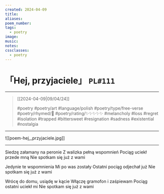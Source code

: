 ```yaml
---
created: 2024-04-09
title:
aliases:
poem_number:
tags:
  - poetry
image:
music:
notes:
cssclasses:
  - poetry
---
```

# 「Hej, przyjaciele」 `PL#111`

---

> [[2024-04-09|09/04/24]]
> 
> #poetry 
> #poetry/art 
> #language/polish 
> #poetry/type/free-verse 
> #poetry/rhymed/🔴 
> #poetry/rating/✨✨✨✨✨ 
> #melancholy #loss #regret #isolation #trapped #bittersweet #resignation #sadness #existential #nostalgia 

---

![[poem-hej,_przyjaciele.jpg]]

---

Siedzę załamany na peronie
Z walizka pełną wspomnień
Pociąg uciekł przede mną
Nie spotkam się już z wami

Jedynie te wspomnienia
Mi po was zostały
Ostatni pociąg odjechał już
Nie spotkam się już z wami

Wrócę do domu, usiądę w kącie
Włączę gramofon i zaśpiewam
Pociąg ostatni uciekł mi
Nie spotkam się już z wami